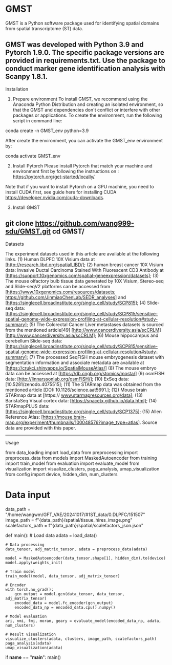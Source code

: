 # GMST

GMST is a Python software package used for identifying spatial domains from spatial transcriptome (ST) data.

GMST was developed with Python 3.9 and Pytorch 1.9.0. The specific package versions are provided in requirements.txt. Use the package to conduct marker gene identification analysis with Scanpy 1.8.1.
-----------------------------------------------------------------------
Installation
1. Prepare environment
To install GMST, we recommend using the Anaconda Python Distribution and creating an isolated environment, so that the GMST and dependencies don't conflict or interfere with other packages or applications. To create the environment, run the following script in command line:

conda create -n GMST_env python=3.9

After create the environment, you can activate the GMST_env environment by:

conda activate GMST_env

2. Install Pytorch
Please install Pytorch that match your machine and environment first by following the instructions on : https://pytorch.org/get-started/locally/

Note that if you want to install Pytorch on a GPU machine, you need to install CUDA first, see guide here for installing CUDA https://developer.nvidia.com/cuda-downloads.

3. Install GMST

git clone https://github.com/wang999-sdu/GMST.git
cd GMST/
----------------------------------------------------------------------------
Datasets

The experiment datasets used in this article are available at the following links. 
(1) Human DLPFC 10X Visium data at [http://research.libd.org/spatialLIBD/]; 
(2) human breast cancer 10X Visium data: Invasive Ductal Carcinoma Stained With Fluorescent CD3 Antibody at [https://support.10xgenomics.com/spatial-geneexpression/datasets]; 
(3) The mouse olfactory bulb tissue data generated by 10X Visium, Stereo-seq and Slide-seqV2 platforms can be accessed from [https://www.10xgenomics.com/resources/datasets; https://github.com/JinmiaoChenLab/SEDR_analyses] and [https://singlecell.broadinstitute.org/single_cell/study/SCP815]; 
(4) Slide-seq data: [https://singlecell.broadinstitute.org/single_cell/study/SCP815/sensitive-spatial-genome-wide-expression-profiling-at-cellular-resolution#study-summary]; 
(5) The Colorectal Cancer Liver metastases datasets is sourced from the mentioned article[49] [http://www.cancerdiversity.asia/scCRLM] [http://www.cancerdiversity.asia/scCRLM]; 
(6) Mouse hippocampus and cerebellum Slide-seq data: [https://singlecell.broadinstitute.org/single_cell/study/SCP815/sensitive-spatial-genome-wide-expression-profiling-at-cellular-resolution#study-summary]; 
(7) The processed SeqFISH mouse embryogenesis dataset with segmentation information and associate metadata are available at [https://crukci.shinyapps.io/SpatialMouseAtlas/] 
(8) The mouse embryo data can be accessed at [https://db.cngb.org/stomics/mosta/] 
(9) osmFISH data: [http://linnarssonlab.org/osmFISH/]; 
(10) ExSeq data: [10.5281/zenodo.4075515]; 
(11) The STARmap data was obtained from the mentioned article [DOI: 10.1126/science.aat5691.]; 
(12) Mouse brain STARmap data at [https:// www.starmapresources.org/data]; 
(13) BaristaSeq Visual cortex data: [https://spacetx.github.io/data.html]; 
(14) STARmapPLUS data: [https://singlecell.broadinstitute.org/single_cell/study/SCP1375]; (15) Allen Reference Atlas: [https://mouse.brain-map.org/experiment/thumbnails/100048576?image_type=atlas]. Source data are provided with this paper.

---------------------------------------------------------------------------
Usage

from data_loading import load_data
from preprocessing import preprocess_data
from models import MaskedAutoencoder
from training import train_model
from evaluation import evaluate_model
from visualization import visualize_clusters, paga_analysis, umap_visualization
from config import device, hidden_dim, num_clusters

# Data input
data_path = "/home/wangwm/GFT_VAE/20241017/#1ST_data/0.DLPFC/151507"
image_path = f"{data_path}/spatial/tissue_hires_image.png"
scalefactors_path = f"{data_path}/spatial/scalefactors_json.json"


def main():
    # Load data
    adata = load_data()

    # Data processing
    data_tensor, adj_matrix_tensor, adata = preprocess_data(adata)

    model = MaskedAutoencoder(data_tensor.shape[1], hidden_dim).to(device)
    model.apply(weights_init)

    # Train model
    train_model(model, data_tensor, adj_matrix_tensor)

    # Encoder
    with torch.no_grad():
        gcn_output = model.gcn(data_tensor, data_tensor, adj_matrix_tensor)
        encoded_data = model.fc_encoder(gcn_output)
        encoded_data_np = encoded_data.cpu().numpy()

    # Model evaluation
    ari, nmi, fmi, moran, geary = evaluate_model(encoded_data_np, adata, num_clusters)

    # Result visualization
    visualize_clusters(adata, clusters, image_path, scalefactors_path)
    paga_analysis(adata)
    umap_visualization(adata)

if __name__ == "__main__":
    main()
